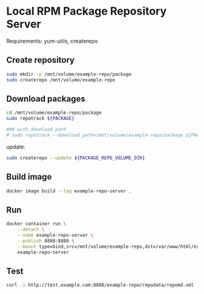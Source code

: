 # Local RPM Package Repository Server

Requirements: yum-utils, createrepo

## Create repository

```bash
sudo mkdir -p /mnt/volume/example-repo/package
sudo createrepo /mnt/volume/example-repo
```

## Download packages

```bash
cd /mnt/volume/example-repo/package
sudo repotrack ${PACKAGE}

### with download path
# sudo repotrack --download_path=/mnt/volume/example-repo/package ${PACKAGE}
```

update:

```bash
sudo createrepo --update ${PACKAGE_REPO_VOLUME_DIR}
```

## Build image

```bash
docker image build --tag example-repo-server .
```

## Run

```bash
docker container run \
    --detach \
    --name example-repo-server \
    --publish 8888:8888 \
    --mount type=bind,src=/mnt/volume/example-repo,dst=/var/www/html/example-repo \
    example-repo-server
```

## Test

```bash
curl -i http://test.example.com:8888/example-repo/repodata/repomd.xml
```
